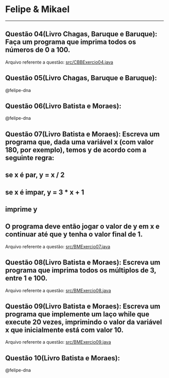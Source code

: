 # Felipe & Mikael
---

## Questão 04(Livro Chagas, Baruque e Baruque): Faça um programa que imprima todos os números de 0 a 100.
Arquivo referente a questão: [src/CBBExercio04.java](CBBExercio04.java)

## Questão 05(Livro Chagas, Baruque e Baruque):
@felipe-dna

## Questão 06(Livro Batista e Moraes):
@felipe-dna

## Questão 07(Livro Batista e Moraes): Escreva um programa que, dada uma variável x (com valor 180, por exemplo), temos y de acordo com a seguinte regra:
## se x é par, y = x / 2
## se x é impar, y = 3 * x + 1
## imprime y
## O programa deve então jogar o valor de y em x e continuar até que y tenha o valor final de 1.
Arquivo referente a questão: [src/BMExercio07.java](BMExercio07.java)

## Questão 08(Livro Batista e Moraes): Escreva um programa que imprima todos os múltiplos de 3, entre 1 e 100.
Arquivo referente a questão: [src/BMExercio08.java](BMExercio08.java)

## Questão 09(Livro Batista e Moraes): Escreva um programa que implemente um laço while que execute 20 vezes, imprimindo o valor da variável x que inicialmente está com valor 10.
Arquivo referente a questão: [src/BMExercio09.java](BMExercio09.java)

## Questão 10(Livro Batista e Moraes):
@felipe-dna